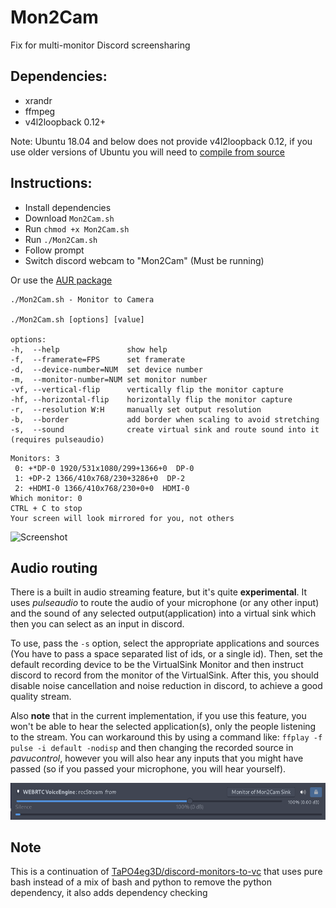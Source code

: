 # Mon2Cam
Fix for multi-monitor Discord screensharing

Dependencies:
-
- xrandr
- ffmpeg
- v4l2loopback 0.12+

Note:
Ubuntu 18.04 and below does not provide v4l2loopback 0.12, if you use older versions of Ubuntu you will need to [compile from source](https://github.com/umlaeute/v4l2loopback#install)

Instructions:
-
- Install dependencies
- Download `Mon2Cam.sh`
- Run `chmod +x Mon2Cam.sh`
- Run `./Mon2Cam.sh`
- Follow prompt
- Switch discord webcam to "Mon2Cam" (Must be running)

Or use the [AUR package](https://aur.archlinux.org/packages/mon2cam-git/)

```
./Mon2Cam.sh - Monitor to Camera

./Mon2Cam.sh [options] [value]

options:
-h,  --help               show help
-f,  --framerate=FPS      set framerate
-d,  --device-number=NUM  set device number
-m,  --monitor-number=NUM set monitor number
-vf, --vertical-flip      vertically flip the monitor capture
-hf, --horizontal-flip    horizontally flip the monitor capture
-r,  --resolution W:H     manually set output resolution
-b,  --border             add border when scaling to avoid stretching
-s,  --sound              create virtual sink and route sound into it (requires pulseaudio)
```

```
Monitors: 3
 0: +*DP-0 1920/531x1080/299+1366+0  DP-0
 1: +DP-2 1366/410x768/230+3286+0  DP-2
 2: +HDMI-0 1366/410x768/230+0+0  HDMI-0
Which monitor: 0
CTRL + C to stop
Your screen will look mirrored for you, not others
```

![Screenshot](Screenshot.png)


Audio routing
-

There is a built in audio streaming feature, but it's quite **experimental**. It uses *pulseaudio* to route the audio of your microphone (or any other input) and the sound of any selected output(application) into a virtual sink which then you can select as an input in discord.

To use, pass the `-s` option, select the appropriate applications and sources (You have to pass a space separated list of ids, or a single id). Then, set the default recording device to be the VirtualSink Monitor and then instruct discord to record from the monitor of the VirtualSink. After this, you should disable noise cancellation and noise reduction in discord, to achieve a good quality stream. 

Also **note** that in the current implementation, if you use this feature, you won't be able to hear the selected application(s), only the people listening to the stream. You can workaround this by using a command like: `ffplay -f pulse -i default -nodisp` and then changing the recorded source in *pavucontrol*, however you will also hear any inputs that you might have passed (so if you passed your microphone, you will hear yourself).

![Screenshot_Pavucontrol](Screenshot_Pavucontrol.png)

Note
-
This is a continuation of [TaPO4eg3D/discord-monitors-to-vc](https://github.com/TaPO4eg3D/discord-monitors-to-vc) that uses pure bash instead of a mix of bash and python to remove the python dependency, it also adds dependency checking
